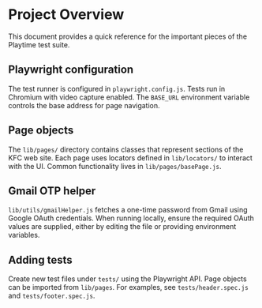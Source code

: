 # Project Overview

This document provides a quick reference for the important pieces of the Playtime test suite.

## Playwright configuration

The test runner is configured in `playwright.config.js`. Tests run in Chromium with video capture enabled. The `BASE_URL` environment variable controls the base address for page navigation.

## Page objects

The `lib/pages/` directory contains classes that represent sections of the KFC web site. Each page uses locators defined in `lib/locators/` to interact with the UI. Common functionality lives in `lib/pages/basePage.js`.

## Gmail OTP helper

`lib/utils/gmailHelper.js` fetches a one-time password from Gmail using Google OAuth credentials. When running locally, ensure the required OAuth values are supplied, either by editing the file or providing environment variables.

## Adding tests

Create new test files under `tests/` using the Playwright API. Page objects can be imported from `lib/pages`. For examples, see `tests/header.spec.js` and `tests/footer.spec.js`.

